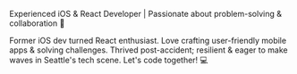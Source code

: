 Experienced iOS & React Developer | Passionate about problem-solving & collaboration 🚀

Former iOS dev turned React enthusiast. Love crafting user-friendly mobile apps & solving challenges. Thrived post-accident; resilient & eager to make waves in Seattle's tech scene. Let's code together! 💻

<!---
MiguelFraire/MiguelFraire is a ✨ special ✨ repository because its `README.md` (this file) appears on your GitHub profile.
You can click the Preview link to take a look at your changes.
--->
